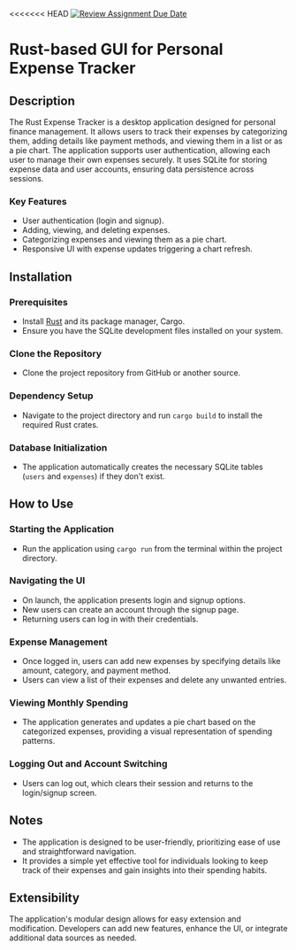 <<<<<<< HEAD
[![Review Assignment Due Date](https://classroom.github.com/assets/deadline-readme-button-24ddc0f5d75046c5622901739e7c5dd533143b0c8e959d652212380cedb1ea36.svg)](https://classroom.github.com/a/RQfdh2iK)
# Rust-based GUI for Personal Expense Tracker

## Description
The Rust Expense Tracker is a desktop application designed for personal finance management. It allows users to track their expenses by categorizing them, adding details like payment methods, and viewing them in a list or as a pie chart. The application supports user authentication, allowing each user to manage their own expenses securely. It uses SQLite for storing expense data and user accounts, ensuring data persistence across sessions.

### Key Features
- User authentication (login and signup).
- Adding, viewing, and deleting expenses.
- Categorizing expenses and viewing them as a pie chart.
- Responsive UI with expense updates triggering a chart refresh.

## Installation

### Prerequisites
- Install [Rust](https://www.rust-lang.org/tools/install) and its package manager, Cargo.
- Ensure you have the SQLite development files installed on your system.

### Clone the Repository
- Clone the project repository from GitHub or another source.

### Dependency Setup
- Navigate to the project directory and run `cargo build` to install the required Rust crates.

### Database Initialization
- The application automatically creates the necessary SQLite tables (`users` and `expenses`) if they don't exist.

## How to Use

### Starting the Application
- Run the application using `cargo run` from the terminal within the project directory.

### Navigating the UI
- On launch, the application presents login and signup options.
- New users can create an account through the signup page.
- Returning users can log in with their credentials.

### Expense Management
- Once logged in, users can add new expenses by specifying details like amount, category, and payment method.
- Users can view a list of their expenses and delete any unwanted entries.

### Viewing Monthly Spending
- The application generates and updates a pie chart based on the categorized expenses, providing a visual representation of spending patterns.

### Logging Out and Account Switching
- Users can log out, which clears their session and returns to the login/signup screen.

## Notes
- The application is designed to be user-friendly, prioritizing ease of use and straightforward navigation.
- It provides a simple yet effective tool for individuals looking to keep track of their expenses and gain insights into their spending habits.

## Extensibility
The application's modular design allows for easy extension and modification. Developers can add new features, enhance the UI, or integrate additional data sources as needed.